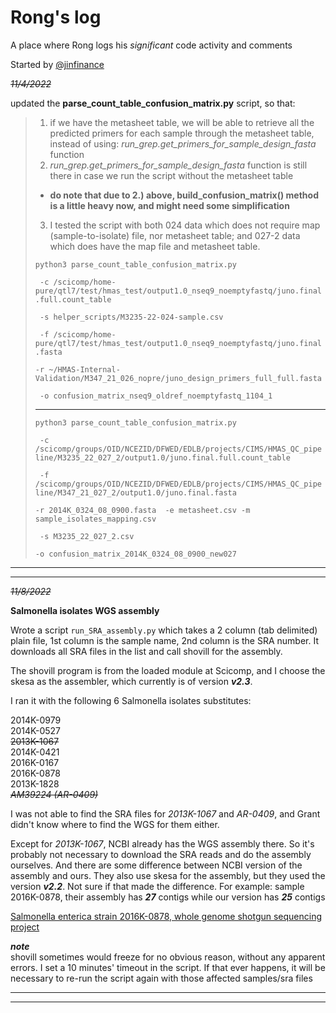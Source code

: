 # Rong's log

A place where Rong logs his *significant* code activity and comments

Started by [@jinfinance](https://github.com/jinfinance)

*~~11/4/2022~~*

updated the **parse_count_table_confusion_matrix.py** script, so that:  
>
>  1. if we have the metasheet table, we will be able to retrieve all the predicted primers for each sample through the metasheet table, instead of using: *run_grep.get_primers_for_sample_design_fasta* function
>  2. *run_grep.get_primers_for_sample_design_fasta* function is still there in case we run the script without the metasheet table
>  - **do note that due to 2.) above, build_confusion_matrix() method is a little heavy now, and might need some simplification**
>  3. I tested the script with both 024 data which does not require map (sample-to-isolate) file, nor metasheet table; and 027-2 data which does have the map file and metasheet table.
> 
>  `python3 parse_count_table_confusion_matrix.py`  
>
>  `  -c /scicomp/home-pure/qtl7/test/hmas_test/output1.0_nseq9_noemptyfastq/juno.final.full.count_table `  
>
>  `  -s helper_scripts/M3235-22-024-sample.csv `  
>
>  `  -f /scicomp/home-pure/qtl7/test/hmas_test/output1.0_nseq9_noemptyfastq/juno.final.fasta ` 
>
>  ` -r ~/HMAS-Internal-Validation/M347_21_026_nopre/juno_design_primers_full_full.fasta `  
>
>  ` -o confusion_matrix_nseq9_oldref_noemptyfastq_1104_1`
>
>  ---
>
>  `python3 parse_count_table_confusion_matrix.py`  
>
>  `  -c /scicomp/groups/OID/NCEZID/DFWED/EDLB/projects/CIMS/HMAS_QC_pipeline/M3235_22_027_2/output1.0/juno.final.full.count_table `  
>
>  `  -f /scicomp/groups/OID/NCEZID/DFWED/EDLB/projects/CIMS/HMAS_QC_pipeline/M347_21_027_2/output1.0/juno.final.fasta ` 
>
>  ` -r 2014K_0324_08_0900.fasta  -e metasheet.csv -m sample_isolates_mapping.csv `
>
>  `  -s M3235_22_027_2.csv `  
>
>  ` -o confusion_matrix_2014K_0324_08_0900_new027 `
>

---
---

*~~11/8/2022~~*

**Salmonella isolates WGS assembly**  


Wrote a script `run_SRA_assembly.py` which takes a 2 column (tab delimited) plain file, 1st column is the sample name, 2nd column is the SRA number. It downloads all SRA files in the list and call shovill for the assembly.

The shovill program is from the loaded module at Scicomp, and I choose the skesa as the assembler, which currently is of version ***v2.3***. 

I ran it with the following 6 Salmonella isolates substitutes:  

2014K-0979  
2014K-0527  
~~2013K-1067~~  
2014K-0421  
2016K-0167  
2016K-0878  
2013K-1828   
*~~AM39224 (AR-0409)~~*

I was not able to find the SRA files for *2013K-1067* and *AR-0409*, and Grant didn't know where to find the WGS for them either.

Except for *2013K-1067*, NCBI already has the WGS assembly there. So it's probably not necessary to download the SRA reads and do the assembly ourselves.  And there are some difference between NCBI version of the assembly and ours.  They also use skesa for the assembly, but they used the version ***v2.2***.  Not sure if that made the difference. For example: sample 2016K-0878, their assembly has ***27*** contigs while our version has ***25*** contigs

[Salmonella enterica strain 2016K-0878, whole genome shotgun sequencing project](https://www.ncbi.nlm.nih.gov/nuccore/AAEFQS000000000)  

***note***  
shovill sometimes would freeze for no obvious reason, without any apparent errors. I set a 10 minutes' timeout in the script. If that ever happens, it will be necessary to re-run the script again with those affected samples/sra files  

---
---


